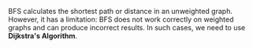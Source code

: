 BFS calculates the shortest path or distance in an unweighted graph. However, it has a limitation: BFS does not work correctly on weighted graphs and can produce incorrect results. In such cases, we need to use **Dijkstra's Algorithm**. 